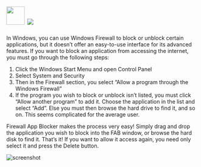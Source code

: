 # <img src="https://cdn.jsdelivr.net/gh/majkinetor/chocolatey/fab/icon.png" width="48" height="48"/> [![](https://img.shields.io/chocolatey/v/fab.svg?color=red&label=fab)](https://chocolatey.org/packages/fab)


In Windows, you can use Windows Firewall to block or unblock certain applications, but it doesn’t offer an easy-to-use interface for its advanced features. If you want to block an application from accessing
the internet, you must go through the following steps:

1. Click the Windows Start Menu and open Control Panel
2. Select System and Security
3. Then in the Firewall section, you select “Allow a program through the Windows Firewall”
4. If the program you wish to block or unblock isn’t listed, you must click “Allow another program” to add it. Choose the application in the list and select “Add”. Else you must then browse the hard drive to find it, and so on. This seems complicated for the average user.

Firewall App Blocker makes the process very easy! Simply drag and drop the application you wish to block into the FAB window, or browse the hard disk to find it. That’s it! If you want to allow it access again, you need only select it and press the Delete button.

![screenshot](https://cdn.rawgit.com/majkinetor/chocolatey/master/fab/screenshot.png)


